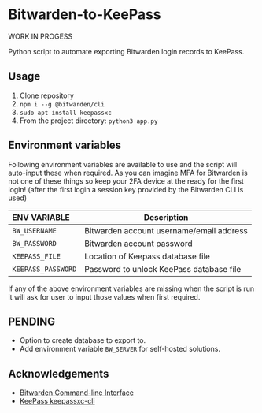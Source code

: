 # Bitwarden-to-KeePass 
WORK IN PROGESS

Python script to automate exporting Bitwarden login records to KeePass.

## Usage
1. Clone repository
2. `npm i --g @bitwarden/cli`
3. `sudo apt install keepassxc`
4. From the project directory: `python3 app.py`

## Environment variables

Following environment variables are available to use and the script will auto-input these when required. As you can imagine MFA for Bitwarden is not one of these things so keep your 2FA device at the ready for the first login! (after the first login a session key provided by the Bitwarden CLI is used)

|ENV VARIABLE | Description |
|:-------------|-------------|
|`BW_USERNAME` | Bitwarden account username/email address|
|`BW_PASSWORD` | Bitwarden account password|
|`KEEPASS_FILE`| Location of Keepass database file |
|`KEEPASS_PASSWORD`| Password to unlock KeePass database file|

If any of the above environment variables are missing when the script is run it will ask for user to input those values when first required.

## PENDING
* Option to create database to export to.
* Add environment variable `BW_SERVER` for self-hosted solutions.

## Acknowledgements
* [Bitwarden Command-line Interface](https://github.com/bitwarden/cli)
* [KeePass keepassxc-cli](https://github.com/keepassxreboot/keepassxc/blob/develop/share/docs/man/keepassxc-cli.1)